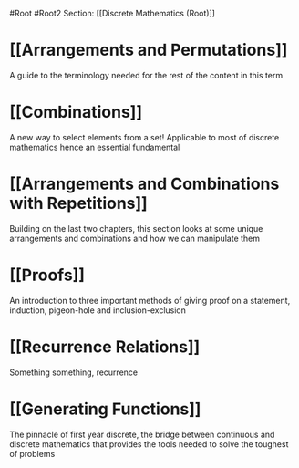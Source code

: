 #Root #Root2 Section: [[Discrete Mathematics (Root)]] 
# [[Arrangements and Permutations]]

A guide to the terminology needed for the rest of the content in this term
# [[Combinations]]

A new way to select elements from a set! Applicable to most of discrete mathematics hence an essential fundamental
# [[Arrangements and Combinations with Repetitions]]

Building on the last two chapters, this section looks at some unique arrangements and combinations and how we can manipulate them
# [[Proofs]]

An introduction to three important methods of giving proof on a statement, induction, pigeon-hole and inclusion-exclusion
# [[Recurrence Relations]]

Something something, recurrence
# [[Generating Functions]]

The pinnacle of first year discrete, the bridge between continuous and discrete mathematics that provides the tools needed to solve the toughest of problems